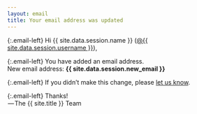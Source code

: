 ```yaml
---
layout: email
title: Your email address was updated
---
```


{:.email-left}
Hi {{ site.data.session.name }} (<a class="email-link email-underline" href="http://me.dm/r-gBd2pzchW5?source=email-anon_93d68650c5c2--publication.newsletter">@{{ site.data.session.username }}</a>),

{:.email-left}
You have added an email address.
    <br>New email address: <strong class="email-bold">{{ site.data.session.new_email }}</strong>


{:.email-left}
If you didn’t make this change, please <a class="email-link email-underline" href="/support/faq">let us know</a>.

{:.email-left}
Thanks!
<br> — The {{ site.title }} Team
